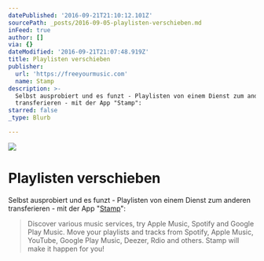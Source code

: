 ```yaml
---
datePublished: '2016-09-21T21:10:12.101Z'
sourcePath: _posts/2016-09-05-playlisten-verschieben.md
inFeed: true
author: []
via: {}
dateModified: '2016-09-21T21:07:48.919Z'
title: Playlisten verschieben
publisher:
  url: 'https://freeyourmusic.com'
  name: Stamp
description: >-
  Selbst ausprobiert und es funzt - Playlisten von einem Dienst zum anderen
  transferieren - mit der App "Stamp":
starred: false
_type: Blurb

---
```

![](https://the-grid-user-content.s3-us-west-2.amazonaws.com/b489cd2b-6583-4c08-96fb-f7c446aaabb5.jpg)

# Playlisten verschieben

Selbst ausprobiert und es funzt - Playlisten von einem Dienst zum anderen transferieren - mit der App "[Stamp][0]":

> Discover various music services, try Apple Music, Spotify and Google Play Music. Move your playlists and tracks from Spotify, Apple Music, YouTube, Google Play Music, Deezer, Rdio and others. Stamp will make it happen for you!



[0]: https://freeyourmusic.com/